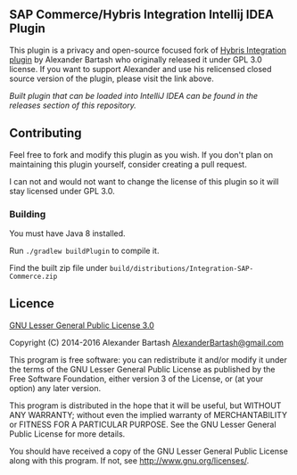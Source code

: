## SAP Commerce/Hybris Integration Intellij IDEA Plugin ##

This plugin is a privacy and open-source focused fork of [Hybris Integration plugin](https://plugins.jetbrains.com/plugin/7525) by Alexander Bartash 
who originally released it under GPL 3.0 license. If you want to support Alexander and use his relicensed closed source 
version of the plugin, please visit the link above.

*Built plugin that can be loaded into IntelliJ IDEA can be found in the releases section of this repository.*


## Contributing ##

Feel free to fork and modify this plugin as you wish. If you don't plan on maintaining this plugin yourself, consider 
creating a pull request.

I can not and would not want to change the license of this plugin so it will stay licensed under 
GPL 3.0.

### Building ###

You must have Java 8 installed.

Run `./gradlew buildPlugin` to compile it. 

Find the built zip file under `build/distributions/Integration-SAP-Commerce.zip`


## Licence ##
[GNU Lesser General Public License 3.0](http://www.gnu.org/licenses/)

Copyright (C) 2014-2016 Alexander Bartash <AlexanderBartash@gmail.com>

This program is free software: you can redistribute it and/or modify
it under the terms of the GNU Lesser General Public License as
published by the Free Software Foundation, either version 3 of the
License, or (at your option) any later version.

This program is distributed in the hope that it will be useful,
but WITHOUT ANY WARRANTY; without even the implied warranty of
MERCHANTABILITY or FITNESS FOR A PARTICULAR PURPOSE.
See the GNU Lesser General Public License for more details.

You should have received a copy of the GNU Lesser General Public License
along with this program. If not, see <http://www.gnu.org/licenses/>.
